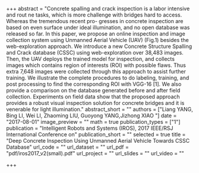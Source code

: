 +++
abstract = "Concrete spalling and crack inspection is a labor intensive and rout ne tasks, which is more challenge with bridges hard to access. Whereas the tremendous recent pro- gresses in concrete inspection are based on even surface under ideal illumination, and no open database was released so far. In this paper, we propose an online inspection and image collection system using Unmanned Aerial Vehicle (UAV) (Fig.1) besides the web-exploration approach. We introduce a new Concrete Structure Spalling and Crack database (CSSC) using web-exploration over 38,483 images. Then, the UAV deploys the trained model for inspection, and collects images which contains region of interests (ROI) with possible flaws. Thus extra 7,648 images were collected through this approach to assist further training. We illustrate the complete procedures to do labeling, training, and post processing to find the corresponding ROI with VGG-16 [1]. We also provide a comparison on the database generated before and after field collection. Experiments on field data show that the proposed approach provides a robust visual inspection solution for concrete bridges and it is venerable for light illumination."
abstract_short = ""
authors = ["Liang YANG, Bing LI, Wei LI, Zhaoming LIU, Guoyong YANG,Jizhong XIAO "]
date = "2017-08-01"
image_preview = ""
math = true
publication_types = ["1"]
publication = "Intelligent Robots and Systems (IROS), 2017 IEEE/RSJ International Conference on"
publication_short = ""
selected = true
title = "Deep Concrete Inspection Using Unmanned Aerial Vehicle Towards CSSC Database"
url_code = ""
url_dataset = ""
url_pdf = "pdf/iros2017_v2(small).pdf"
url_project = ""
url_slides = ""
url_video = ""

+++

